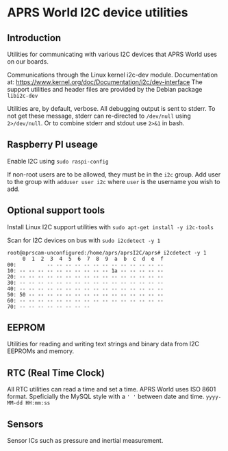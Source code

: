 # APRS World I2C device utilities

## Introduction

Utilities for communicating with various I2C devices that APRS World uses on our boards. 

Communications through the Linux kernel i2c-dev module. Documentation at:
https://www.kernel.org/doc/Documentation/i2c/dev-interface
The support utilities and header files are provided by the Debian package `libi2c-dev`

Utilities are, by default, verbose. All debugging output is sent to stderr. To not get these message, stderr can re-directed to `/dev/null` using `2>/dev/null`. Or to combine stderr and stdout use `2>&1` in bash.

## Raspberry PI useage

Enable I2C using `sudo raspi-config`

If non-root users are to be allowed, they must be in the `i2c` group. Add user to the group with `adduser user i2c` where `user` is the username you wish to add.

## Optional support tools 
Install Linux I2C support utilities with `sudo apt-get install -y i2c-tools`

Scan for I2C devices on bus with `sudo i2cdetect -y 1`

```
root@aprscam-unconfigured:/home/aprs/aprsI2C/aprs# i2cdetect -y 1
     0  1  2  3  4  5  6  7  8  9  a  b  c  d  e  f
00:          -- -- -- -- -- -- -- -- -- -- -- -- -- 
10: -- -- -- -- -- -- -- -- -- -- 1a -- -- -- -- -- 
20: -- -- -- -- -- -- -- -- -- -- -- -- -- -- -- -- 
30: -- -- -- -- -- -- -- -- -- -- -- -- -- -- -- -- 
40: -- -- -- -- -- -- -- -- -- -- -- -- -- -- -- -- 
50: 50 -- -- -- -- -- -- -- -- -- -- -- -- -- -- -- 
60: -- -- -- -- -- -- -- -- -- -- -- -- -- -- -- -- 
70: -- -- -- -- -- -- -- --
```



## EEPROM
Utilities for reading and writing text strings and binary data from I2C EEPROMs and memory.

## RTC (Real Time Clock)

All RTC utilities can read a time and set a time. APRS World uses ISO 8601 format. Speficially the MySQL style with a `' '` between date and time. `yyyy-MM-dd HH:mm:ss`

## Sensors

Sensor ICs such as pressure and inertial measurement.
